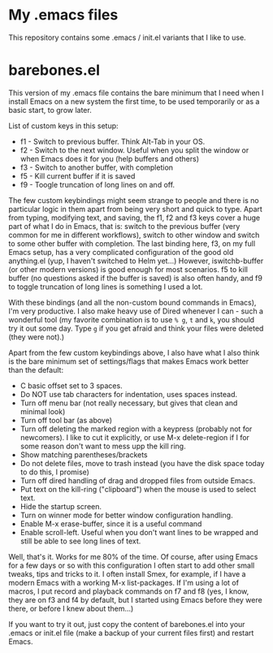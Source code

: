 My .emacs files
========

This repository contains some .emacs / init.el variants that I like to use.

barebones.el
=========

This version of my .emacs file contains the bare minimum that I need when I install Emacs on a new system the first time, to be used temporarily or as a basic start, to grow later.

List of custom keys in this setup:

 - f1 - Switch to previous buffer. Think Alt-Tab in your OS.
 - f2 - Switch to the next window. Useful when you split the window or when Emacs does it for you (help buffers and others)
 - f3 - Switch to another buffer, with completion
 - f5 - Kill current buffer if it is saved
 - f9 - Toogle truncation of long lines on and off.

The few custom keybindings might seem strange to people and there is no particular logic in them apart from being very short and quick to type. Apart from typing, modifying text, and saving, the f1, f2 and f3 keys cover a huge part of what I do in Emacs, that is: switch to the previous buffer (very common for me in different workflows), switch to other window and switch to some other buffer with completion. The last binding here, f3, on my full Emacs setup, has a very complicated configuration of the good old anything.el (yup, I haven't switched to Helm yet...) However, iswitchb-buffer (or other modern versions) is good enough for most scenarios. f5 to kill buffer (no questions asked if the buffer is saved) is also often handy, and f9 to toggle truncation of long lines is something I used a lot.

With these bindings (and all the non-custom bound commands in Emacs), I'm very productive. I also make heavy use of Dired whenever I can - such a wonderful tool (my favorite combination is to use `% g`, `t` and `k`, you should try it out some day. Type `g` if you get afraid and think your files were deleted (they were not).)

Apart from the few custom keybindings above, I also have what I also think is the bare minimum set of settings/flags that makes Emacs work better than the default:

 - C basic offset set to 3 spaces.
 - Do NOT use tab characters for indentation, uses spaces instead.
 - Turn off menu bar (not really necessary, but gives that clean and minimal look)
 - Turn off tool bar (as above)
 - Turn off deleting the marked region with a keypress (probably not for newcomers). I like to cut it explicitly, or use M-x delete-region if I for some reason don't want to mess upp the kill ring.
 - Show matching parentheses/brackets
 - Do not delete files, move to trash instead (you have the disk space today to do this, I promise)
 - Turn off dired handling of drag and dropped files from outside Emacs.
 - Put text on the kill-ring ("clipboard") when the mouse is used to select text.
 - Hide the startup screen.
 - Turn on winner mode for better window configuration handling.
 - Enable M-x erase-buffer, since it is a useful command
 - Enable scroll-left. Useful when you don't want lines to be wrapped and still be able to see long lines of text.
 
Well, that's it. Works for me 80% of the time. Of course, after using Emacs for a few days or so with this configuration I often start to add other small tweaks, tips and tricks to it. I often install Smex, for example, if I have a modern Emacs with a working M-x list-packages. If I'm using a lot of macros, I put record and playback commands on f7 and f8 (yes, I know, they are on f3 and f4 by default, but I started using Emacs before they were there, or before I knew about them...)

If you want to try it out, just copy the content of barebones.el into your .emacs or init.el file (make a backup of your current files first) and restart Emacs.
